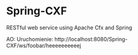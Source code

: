 Spring-CXF
==========

RESTful web service using Apache Cfx and Spring

AO:
Uruchomienie:
http://localhost:8080/Spring-CXF/ws/foobar/heeeeeeeeeej
